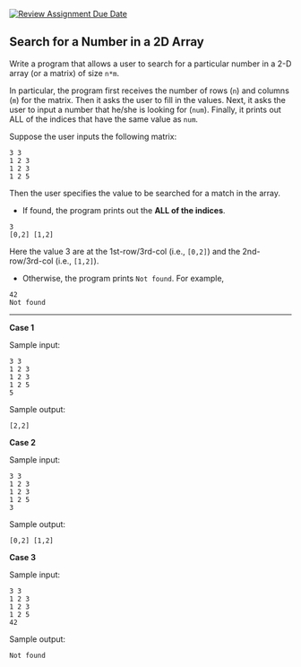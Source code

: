 [![Review Assignment Due Date](https://classroom.github.com/assets/deadline-readme-button-22041afd0340ce965d47ae6ef1cefeee28c7c493a6346c4f15d667ab976d596c.svg)](https://classroom.github.com/a/SD_X23-R)
## Search for a Number in a 2D Array

Write a program that allows a user to search for a particular number in a 2-D array (or a matrix) of size `n*m`.

In particular, the program first receives the number of rows (`n`) and columns (`m`) for the matrix. Then it asks the user to fill in the values. Next, it asks the user to input a number that he/she is looking for (`num`). Finally, it prints out ALL of the indices that have the same value as `num`.

Suppose the user inputs the following matrix:
```
3 3
1 2 3
1 2 3
1 2 5
```
Then the user specifies the value to be searched for a match in the array.

* If found, the program prints out the **ALL of the indices**. 
```
3
[0,2] [1,2]
```
Here the value 3 are at the 1st-row/3rd-col (i.e., `[0,2]`) and the 2nd-row/3rd-col (i.e., `[1,2]`).

* Otherwise, the program prints `Not found`. For example, 
```
42
Not found
```

<hr>

**Case 1**

Sample input:
```
3 3
1 2 3
1 2 3
1 2 5
5
```
Sample output:
```
[2,2]
```

**Case 2**

Sample input:
```
3 3
1 2 3
1 2 3
1 2 5
3
```
Sample output:
```
[0,2] [1,2]
```

**Case 3**

Sample input:
```
3 3
1 2 3
1 2 3
1 2 5
42
```
Sample output:
```
Not found
```